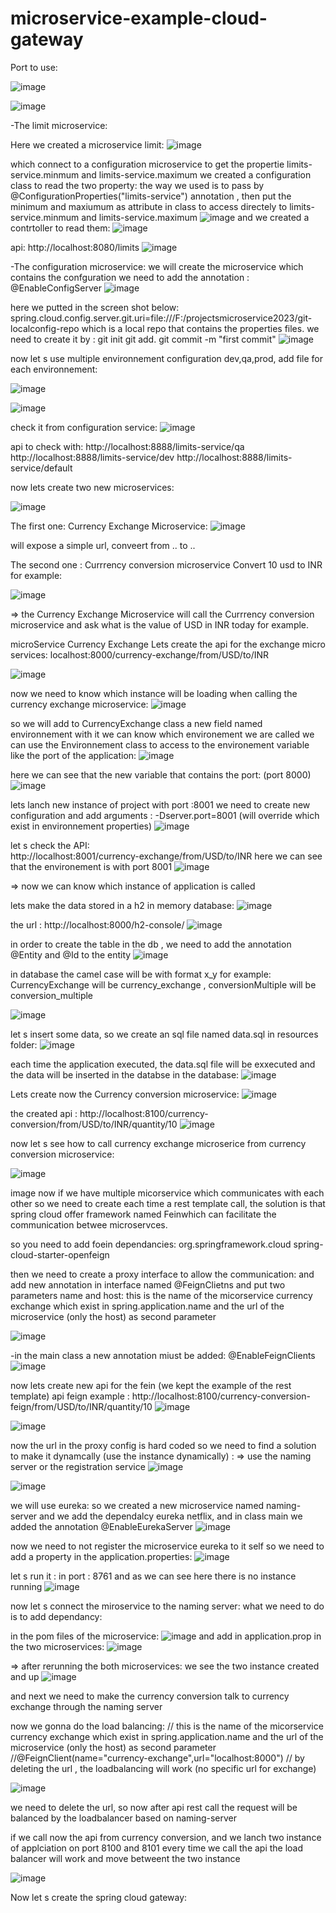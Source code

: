 # microservice-example-cloud-gateway

Port to use:

![image](https://github.com/ghailen/microservice-example-cloud-gateway/assets/36199753/4998230a-ad39-4847-beb2-4cb205f554bd)

![image](https://github.com/ghailen/microservice-example-cloud-gateway/assets/36199753/a601986a-4bd4-446a-be13-3855eca9bad0)


-The limit microservice:

Here we created a microservice limit: 
![image](https://github.com/ghailen/microservice-example-cloud-gateway/assets/36199753/3457f3fc-7458-42db-861b-3051b7f25796)

which connect to a configuration microservice to get the propertie limits-service.minmum and  limits-service.maximum
we created a configuration class to read the two property: the way we used is to pass by @ConfigurationProperties("limits-service") annotation , then put the minimum and maxiumum as attribute in class to access directely to limits-service.minmum and  limits-service.maximum
![image](https://github.com/ghailen/microservice-example-cloud-gateway/assets/36199753/aa381a9a-c14d-441c-967f-a6a16b79a658)
 and we created a contrtoller to read them:
 ![image](https://github.com/ghailen/microservice-example-cloud-gateway/assets/36199753/16eb3f65-ca58-4e6d-a13c-c1f372c9d32a)

api: http://localhost:8080/limits 
![image](https://github.com/ghailen/microservice-example-cloud-gateway/assets/36199753/f1a67218-e8c6-4d1b-8b70-c619ce4c7ab4)


-The configuration microservice:
we will create the microservice which contains the confguration
we need to add the annotation : @EnableConfigServer
![image](https://github.com/ghailen/microservice-example-cloud-gateway/assets/36199753/d914181f-2cbf-49aa-b1d7-17e136c9c067)

here we putted in the screen shot below: spring.cloud.config.server.git.uri=file:///F:/projectsmicroservice2023/git-localconfig-repo  which is a local repo that contains the properties files.
we need to create it by : 
git init
git add.
git commit -m "first commit"
![image](https://github.com/ghailen/microservice-example-cloud-gateway/assets/36199753/7e8f37a3-382e-4303-960d-572a37810f3d)

now let s use multiple environnement configuration dev,qa,prod,
add file for each environnement:

![image](https://github.com/ghailen/microservice-example-cloud-gateway/assets/36199753/9a9f8a16-73e9-4f81-8ea3-bbd22629791e)

![image](https://github.com/ghailen/microservice-example-cloud-gateway/assets/36199753/bfcedf00-8c2d-4753-babf-2bd397773ac1)

check it from configuration service:
![image](https://github.com/ghailen/microservice-example-cloud-gateway/assets/36199753/9466460f-db3b-45e5-90ce-d69952a635e5)

api to check with:
http://localhost:8888/limits-service/qa
http://localhost:8888/limits-service/dev
http://localhost:8888/limits-service/default

now lets create two new microservices: 

![image](https://github.com/ghailen/microservice-example-cloud-gateway/assets/36199753/a1edb3e2-934f-4c6f-ba28-0182831f9dc4)


The first one: Currency Exchange Microservice:
![image](https://github.com/ghailen/microservice-example-cloud-gateway/assets/36199753/fe3f1fe4-4fdb-43ef-857c-de70e6b7ba9c)

will expose a simple url, conveert from .. to ..

The second one : Currrency conversion microservice
Convert 10 usd to INR for example:

![image](https://github.com/ghailen/microservice-example-cloud-gateway/assets/36199753/674ec6e4-4e91-4706-95d1-837341cde430)



=> the Currency Exchange Microservice will call the Currrency conversion microservice and ask what is the value of USD in INR today for example.


microService Currency Exchange
Lets create the api for the exchange micro services:
localhost:8000/currency-exchange/from/USD/to/INR

![image](https://github.com/ghailen/microservice-example-cloud-gateway/assets/36199753/a2d7f4ed-373e-49f9-9483-56aecaf553c0)

now we need to know which instance will be loading when calling the currency exchange microservice:
![image](https://github.com/ghailen/microservice-example-cloud-gateway/assets/36199753/eb85a81e-7a15-4a21-bbce-a39855f27a31)

so we will add to CurrencyExchange class a new field named environnement with it we can know which environement we are called
we can use the Environnement class to access to the environement variable like the port of the application:
![image](https://github.com/ghailen/microservice-example-cloud-gateway/assets/36199753/f0b7672b-538b-44d9-95fe-576ae7ca8e00)

here we can see that the new variable that contains the port: (port 8000)
![image](https://github.com/ghailen/microservice-example-cloud-gateway/assets/36199753/a65e59cf-6790-4499-8103-716993574e03)

lets lanch new instance of project with port :8001
we need to create new configuration and add arguments : -Dserver.port=8001 (will override which exist in environnement properties)
![image](https://github.com/ghailen/microservice-example-cloud-gateway/assets/36199753/f86ce3a8-a187-4816-9aa2-d8ab31311d1b)

let s check the API:  
http://localhost:8001/currency-exchange/from/USD/to/INR
here we can see that the environement is with port 8001
![image](https://github.com/ghailen/microservice-example-cloud-gateway/assets/36199753/6edb0ff8-fc61-4029-b921-c38588934bb9)

=> now we can know which instance of application is called

lets make the data stored in a h2 in memory database:
![image](https://github.com/ghailen/microservice-example-cloud-gateway/assets/36199753/4c20d2ba-b2e2-48ca-8935-a7fe8b96526c)

the url : http://localhost:8000/h2-console/
![image](https://github.com/ghailen/microservice-example-cloud-gateway/assets/36199753/157d6405-7ffd-4bb2-b0cf-e33961bbe3eb)

in order to create the table in the db , we need to add the annotation @Entity and @Id to the entity 
![image](https://github.com/ghailen/microservice-example-cloud-gateway/assets/36199753/6ced933c-f911-435d-aa12-5786959b4908)

in database the camel case will be with format x_y for example: CurrencyExchange will be currency_exchange ,  conversionMultiple will be conversion_multiple

![image](https://github.com/ghailen/microservice-example-cloud-gateway/assets/36199753/26edc493-69a4-4753-8fbf-157cd87de2cc)

let s insert some data, so we create an sql file named data.sql in resources folder:
![image](https://github.com/ghailen/microservice-example-cloud-gateway/assets/36199753/e83ccfab-22ce-46ee-9080-134f57df363d)

each time the application executed, the data.sql file will be exxecuted and the data will be inserted in the databse
in the database:
![image](https://github.com/ghailen/microservice-example-cloud-gateway/assets/36199753/f0d209e3-0300-4dd1-9bee-938ae0457d9d)


Lets create now the Currency conversion microservice:
![image](https://github.com/ghailen/microservice-example-cloud-gateway/assets/36199753/ac7a1b2d-45c2-42ce-90a9-75019f17f7bf)

the created api : 
http://localhost:8100/currency-conversion/from/USD/to/INR/quantity/10
![image](https://github.com/ghailen/microservice-example-cloud-gateway/assets/36199753/548e825d-7077-42aa-8d75-6af356cb60b7)

now let s see how to call currency exchange microserice from currency conversion microservice:

![image](https://github.com/ghailen/microservice-example-cloud-gateway/assets/36199753/f68b2143-39d4-48e8-8747-2f8e49f4481d)


image now if we have multiple micorservice which communicates with each other so we need to create each time a rest template call, the solution is that spring cloud offer framework named Feinwhich can facilitate the communication betwee microservces.

so you need to add foein dependancies:
<dependency>
		 <groupId>org.springframework.cloud</groupId>
    <artifactId>spring-cloud-starter-openfeign</artifactId>
		</dependency>

  then we need to create a proxy interface to allow the communication:
and add new annotation in interface named @FeignClietns and put two parameters name and host:
this is the name of the micorservice currency exchange which exist in spring.application.name and the url of the microservice (only the host) as second parameter
  
  ![image](https://github.com/ghailen/microservice-example-cloud-gateway/assets/36199753/3773ce73-bddc-47dc-a5b9-a155ae51cc57)

  -in the main class a new annotation miust be added:
  @EnableFeignClients
  ![image](https://github.com/ghailen/microservice-example-cloud-gateway/assets/36199753/e225db1c-b96c-4554-8683-a9ca55eefde6)

  now lets create new api for the fein (we kept the example of the rest template)
  api feign example : http://localhost:8100/currency-conversion-feign/from/USD/to/INR/quantity/10
  ![image](https://github.com/ghailen/microservice-example-cloud-gateway/assets/36199753/1719231c-dd6d-492b-9945-3985da162e9d)

  ![image](https://github.com/ghailen/microservice-example-cloud-gateway/assets/36199753/55020007-7230-43cb-994a-3400ea92a0e9)

now the url in the proxy config is hard coded so we need to find a solution to make it dynamcally (use the instance dynamically) : => use the naming server or the registration service
![image](https://github.com/ghailen/microservice-example-cloud-gateway/assets/36199753/eb4ce5ab-f50a-4a0c-8132-07d9f0e78224)

![image](https://github.com/ghailen/microservice-example-cloud-gateway/assets/36199753/d86191d5-9024-4708-ba46-19f48f31120b)

we will use eureka: 
so we created a new microservice named naming-server
and we add the dependalcy eureka netflix,
and in class main we added the annotation @EnableEurekaServer
![image](https://github.com/ghailen/microservice-example-cloud-gateway/assets/36199753/322980cf-4ef7-47cd-8536-710e22df2226)

now we need to not register the microservice eureka to it self so we need to add a property in the application.properties:
![image](https://github.com/ghailen/microservice-example-cloud-gateway/assets/36199753/1c1af787-2096-4650-8826-c8380789341f)


let s run it : in port : 8761 and as we can see here there is no instance running
![image](https://github.com/ghailen/microservice-example-cloud-gateway/assets/36199753/b6625ea2-9ed7-4a68-baf0-f375da19808c)

  
now let s connect the miroservice to the naming server:
what we need to do is to add dependancy: 

in the pom files of the microservice:
![image](https://github.com/ghailen/microservice-example-cloud-gateway/assets/36199753/5e84843f-94ad-4517-82f6-73ad96e282df)
and add in application.prop in the two microservices: 
![image](https://github.com/ghailen/microservice-example-cloud-gateway/assets/36199753/fab6a2f6-7685-45fe-97c3-444e4de80264)

=> after rerunning the both microservices: we see the two instance created and up
![image](https://github.com/ghailen/microservice-example-cloud-gateway/assets/36199753/1c96a9ca-ce87-44a3-80ed-9bd7467d233b)

and next we need to make the currency conversion talk to currency exchange through the naming server


now we gonna do the load balancing:
// this is the name of the micorservice currency exchange which exist in spring.application.name and the url of the microservice (only the host) as second parameter
//@FeignClient(name="currency-exchange",url="localhost:8000")  // by deleting the url , the loadbalancing will work (no specific url for exchange)

![image](https://github.com/ghailen/microservice-example-cloud-gateway/assets/36199753/4fb5d88c-aabf-463c-a760-49e7cf3e4aeb)

we need to delete the url, so now after api rest call the request will be balanced by the loadbalancer based on naming-server

if we call now the api from currency conversion, and we lanch two instance of applciation on port 8100 and 8101 every time we call the api the load balancer will work and move betweent the two instance

![image](https://github.com/ghailen/microservice-example-cloud-gateway/assets/36199753/916997b5-2024-476c-a56d-d1ad5acce7b3)

Now let s create the spring cloud gateway:


